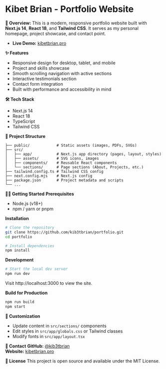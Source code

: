# Kibet Brian - Portfolio Website

**🚀 Overview:**
This is a modern, responsive portfolio website built with **Next.js 14**, **React 18**, and **Tailwind CSS**. It serves as my personal homepage, project showcase, and contact point.

* **Live Demo:** [kibetbrian.pro](https://kibetbrian.pro)

**✨ Features**
* Responsive design for desktop, tablet, and mobile
* Project and skills showcase
* Smooth scrolling navigation with active sections
* Interactive testimonials section
* Contact form integration
* Built with performance and accessibility in mind

**🛠️ Tech Stack**
* Next.js 14
* React 18
* TypeScript
* Tailwind CSS

**📁 Project Structure**

```
├── public/            # Static assets (images, PDFs, SVGs)
├── src/
│   ├── app/           # Next.js app directory (pages, layout, styles)
│   ├── assets/        # SVG icons, images
│   ├── components/    # Reusable React components
│   └── sections/      # Page sections (About, Projects, etc.)
├── tailwind.config.ts # Tailwind CSS config
├── next.config.mjs    # Next.js config
├── package.json       # Project metadata and scripts
└── ...
```

**🧑‍💻 Getting Started**
**Prerequisites**
* Node.js (v18+)
* npm / yarn or pnpm

**Installation**

```bash
# Clone the repository
git clone https://github.com/kib3tbrian/portfolio.git
cd portfolio

# Install dependencies
npm install
```

**Development**

```bash
# Start the local dev server
npm run dev
```

Visit http://localhost:3000 to view the site.

**Build for Production**

```bash
npm run build
npm start
```

**📝 Customization**
* Update content in `src/sections/` components
* Edit styles in `src/app/globals.css` or Tailwind classes
* Modify fonts in `src/app/layout.tsx`

**📧 Contact**
**GitHub:** [@kib3tbrian](https://github.com/kib3tbrian)  
**Website:** [kibetbrian.pro](https://kibetbrian.pro)

**📄 License**
This project is open source and available under the MIT License.
